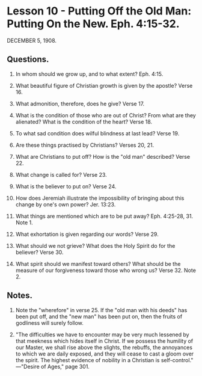 # Lesson 10 - Putting Off the Old Man: Putting On the New. Eph. 4:15-32.

DECEMBER 5, 1908.

## Questions.

1. In whom should we grow up, and to what extent? Eph. 4:15.

2. What beautiful figure of Christian growth is given by the apostle? Verse 16.

3. What admonition, therefore, does he give? Verse 17.

4. What is the condition of those who are out of Christ? From what are they alienated? What is the condition of the heart? Verse 18.

5. To what sad condition does wilful blindness at last lead? Verse 19.

6. Are these things practised by Christians? Verses 20, 21.

7. What are Christians to put off? How is the "old man" described? Verse 22.

8. What change is called for? Verse 23.

9. What is the believer to put on? Verse 24.

10. How does Jeremiah illustrate the impossibility of bringing about this change by one's own power? Jer. 13:23.

11. What things are mentioned which are to be put away? Eph. 4:25-28, 31. Note 1.

12. What exhortation is given regarding our words? Verse 29.

13. What should we not grieve? What does the Holy Spirit do for the believer? Verse 30.

14. What spirit should we manifest toward others? What should be the measure of our forgiveness toward those who wrong us? Verse 32. Note 2.

## Notes.

1. Note the "wherefore" in verse 25. If the "old man with his deeds" has been put off, and the "new man" has been put on, then the fruits of godliness will surely follow.

2. "The difficulties we have to encounter may be very much lessened by that meekness which hides itself in Christ. If we possess the humility of our Master, we shall rise above the slights, the rebuffs, the annoyances to which we are daily exposed, and they will cease to cast a gloom over the spirit. The highest evidence of nobility in a Christian is self-control." —"Desire of Ages," page 301.